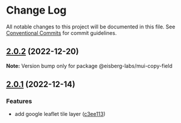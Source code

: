# Change Log

All notable changes to this project will be documented in this file.
See [Conventional Commits](https://conventionalcommits.org) for commit guidelines.

## [2.0.2](https://github.com/eisberg-labs/react-components/compare/@eisberg-labs/mui-copy-field@2.0.1...@eisberg-labs/mui-copy-field@2.0.2) (2022-12-20)

**Note:** Version bump only for package @eisberg-labs/mui-copy-field

## [2.0.1](https://github.com/eisberg-labs/react-components/compare/@eisberg-labs/mui-copy-field@2.0.0...@eisberg-labs/mui-copy-field@2.0.1) (2022-12-14)

### Features

- add google leaflet tile layer ([c3ee113](https://github.com/eisberg-labs/react-components/commit/c3ee1136d463f91ef341047b88bfab8e0e80c8e9))
